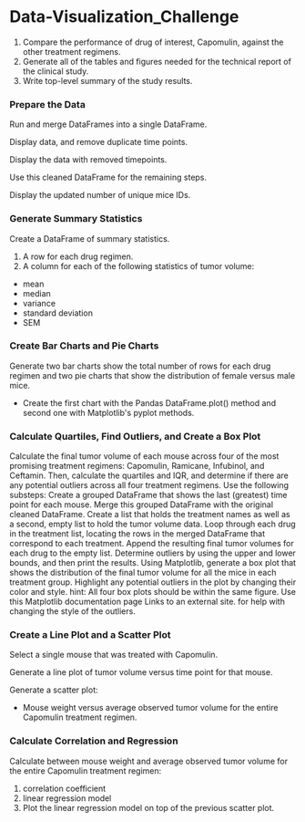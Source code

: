 # Data-Visualization_Challenge
1. Compare the performance of drug of interest, Capomulin, against the other treatment regimens.
2. Generate all of the tables and figures needed for the technical report of the clinical study. 
3. Write top-level summary of the study results.

### Prepare the Data
Run and merge DataFrames into a single DataFrame.

Display data, and remove duplicate time points.

Display the data with removed timepoints.

Use this cleaned DataFrame for the remaining steps.

Display the updated number of unique mice IDs.

### Generate Summary Statistics
Create a DataFrame of summary statistics.
1. A row for each drug regimen.
2. A column for each of the following statistics of tumor volume:
- mean
- median
- variance
- standard deviation
- SEM

### Create Bar Charts and Pie Charts
Generate two bar charts show the total number of rows for each drug regimen and two pie charts that show the distribution of female versus male mice.
- Create the first chart with the Pandas DataFrame.plot() method and second one with Matplotlib's pyplot methods.


### Calculate Quartiles, Find Outliers, and Create a Box Plot
Calculate the final tumor volume of each mouse across four of the most promising treatment regimens: Capomulin, Ramicane, Infubinol, and Ceftamin. 
Then, calculate the quartiles and IQR, and determine if there are any potential outliers across all four treatment regimens. Use the following substeps:
Create a grouped DataFrame that shows the last (greatest) time point for each mouse. Merge this grouped DataFrame with the original cleaned DataFrame.
Create a list that holds the treatment names as well as a second, empty list to hold the tumor volume data.
Loop through each drug in the treatment list, locating the rows in the merged DataFrame that correspond to each treatment. Append the resulting final tumor volumes for each drug to the empty list.
Determine outliers by using the upper and lower bounds, and then print the results.
Using Matplotlib, generate a box plot that shows the distribution of the final tumor volume for all the mice in each treatment group. Highlight any potential outliers in the plot by changing their color and style.
hint: All four box plots should be within the same figure. Use this Matplotlib documentation page Links to an external site. for help with changing the style of the outliers.

### Create a Line Plot and a Scatter Plot
Select a single mouse that was treated with Capomulin.

Generate a line plot of tumor volume versus time point for that mouse.

Generate a scatter plot:
- Mouse weight versus average observed tumor volume for the entire Capomulin treatment regimen.

### Calculate Correlation and Regression
Calculate between mouse weight and average observed tumor volume for the entire Capomulin treatment regimen:
1. correlation coefficient
2. linear regression model 
3. Plot the linear regression model on top of the previous scatter plot.
